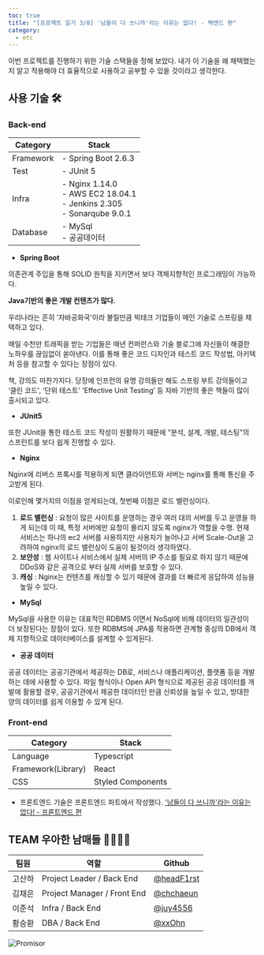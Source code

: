 ```yaml
---
toc: true
title: "[프로젝트 일기 3/8] '남들이 다 쓰니까'라는 이유는 없다! - 백엔드 편"
category:
  - etc
---
```

이번 프로젝트를 진행하기 위한 기술 스택들을 정해 보았다. 내가 이 기술을 왜 채택했는지 알고 적용해야 더 효율적으로 사용하고 공부할 수 있을 것이라고 생각한다.

## 사용 기술 🛠️

### Back-end

|Category|Stack|
|---|---|
|Framework|- Spring Boot 2.6.3|
|Test|- JUnit 5|
|Infra|- Nginx 1.14.0 <br> - AWS EC2 18.04.1 <br> - Jenkins 2.305 <br> - Sonarqube 9.0.1|
|Database|- MySql <br> - 공공데이터|

- **Spring Boot**

의존관계 주입을 통해 SOLID 원칙을 지키면서 보다 객체지향적인 프로그래밍이 가능하다.

**Java기반의 좋은 개발 컨텐츠가 많다.**

우리나라는 흔히 ‘자바공화국'이라 불릴만큼 빅테크 기업들이 메인 기술로 스프링을 채택하고 
있다.

매일 수천만 트래픽을 받는 기업들은 매년 컨퍼런스와 기술 블로그에 자신들이 해결한 
노하우를 끊임없이 쏟아낸다. 이를 통해 좋은 코드 디자인과 테스트 코드 작성법, 아키텍처 
등을 참고할 수 있다는 장점이 있다.

책, 강의도 마찬가지다. 당장에 인프런의 유명 강의들만 해도 스프링 부트 강의들이고 ‘클린 
코드', ‘단위 테스트' ‘Effective Unit Testing’ 등 자바 기반의 좋은 책들이 많이 
출시되고 있다.

- **JUnit5**

또한 JUnit을 통한 테스트 코드 작성이 원활하기 때문에 “분석, 설계, 개발, 테스팅"의 
스프린트를 보다 쉽게 진행할 수 있다.

- **Nginx**

Nginx에 리버스 프록시를 적용하게 되면 클라이언트와 서버는 nginx를 통해 통신을 
주고받게 된다.

이로인해 몇가지의 이점을 얻게되는데, 첫번째 이점은 로드 밸런싱이다.

1. **로드 밸런싱** : 요청이 많은 사이트를 운영하는 경우 여러 대의 서버를 두고 
운영을 하게 되는데 이 때, 특정 서버에만 요청이 몰리지 않도록 nginx가 역할을 수행. 
현재 서비스는 하나의 ec2 서버를 사용하지만 사용자가 늘어나고 서버 Scale-Out을 
고려하여 nginx의 로드 밸런싱이 도움이 될것이라 생각하였다.
2. **보안성** : 웹 사이트나 서비스에서 실제 서버의 IP 주소를 필요로 하지 않기 
때문에 DDoS와 같은 공격으로 부터 실제 서버를 보호할 수 있다.
3. **캐싱** : Nginx는 컨텐츠를 캐싱할 수 있기 때문에 결과를 더 빠르게 응답하여 
성능을 높일 수 있다.

- **MySql**

MySql을 사용한 이유는 대표적인 RDBMS 이면서 NoSql에 비해 데이터의 일관성이 더 
보장된다는 장점이 있다. 또한 RDBMS에 JPA를 적용하면 관계형 중심의 DB에서 객체 
지향적으로 데이터베이스를 설계할 수 있게된다.

- **공공 데이터**

공공 데이터는 공공기관에서 제공하는 DB로, 서비스나 애플리케이션, 플랫폼 등을 개발 하는 
데에 사용할 수 있다. 파일 형식이나 Open API 형식으로 제공된 공공 데이터를 개발에 
활용할 경우, 공공기관에서 제공한 데이터인 만큼 신뢰성을 높일 수 있고, 방대한 양의 
데이터를 쉽게 이용할 수 있게 된다.

### Front-end

|Category|Stack|
|---|---|
|Language|Typescript|
|Framework(Library)|React|
|CSS|Styled Components|

- 프론트엔드 기술은 프론트엔드 파트에서 작성했다.
['남들이 다 쓰니까'라는 이유는 없다! - 프론트엔드 편](https://velog.io/@chchaeun/%EB%82%A8%EB%93%A4%EC%9D%B4-%EB%8B%A4-%EC%93%B0%EB%8B%88%EA%B9%8C%EB%9D%BC%EB%8A%94-%EC%9D%B4%EC%9C%A0%EB%8A%94-%EC%97%86%EB%8B%A4-%ED%94%84%EB%A1%A0%ED%8A%B8%EC%97%94%EB%93%9C-%ED%8E%B8)

## TEAM 우아한 남매들  👨‍👨‍👧‍👦

|팀원|역할|Github|
|---|---|---|
|고산하|Project Leader / Back End|[@headF1rst](https://github.com/headf1rst)|
|김채은|Project Manager / Front End|[@chchaeun](https://github.com/chchaeun)|
|이준석|Infra / Back End|[@juy4556](https://github.com/juy4556)|
|황승환|DBA / Back End|[@xxOhn](https://github.com/xx0hn)|

![Promisor](https://media.vlpt.us/images/chchaeun/post/1280bfb6-6a99-4654-a16f-91224003006a/edit.png)